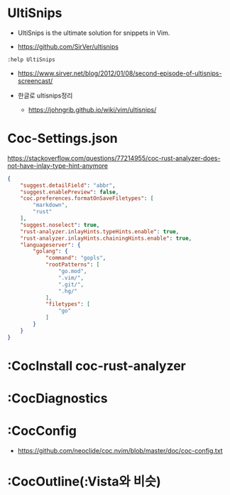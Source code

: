 # UltiSnips

- UltiSnips is the ultimate solution for snippets in Vim.

- https://github.com/SirVer/ultisnips 

```bash
:help UltiSnips

```

- https://www.sirver.net/blog/2012/01/08/second-episode-of-ultisnips-screencast/

- 한글로 ultisnips정리
  - https://johngrib.github.io/wiki/vim/ultisnips/

# Coc-Settings.json

https://stackoverflow.com/questions/77214955/coc-rust-analyzer-does-not-have-inlay-type-hint-anymore

```json
{
    "suggest.detailField": "abbr",
    "suggest.enablePreview": false,
    "coc.preferences.formatOnSaveFiletypes": [
        "markdown",
        "rust"
    ],
    "suggest.noselect": true,
    "rust-analyzer.inlayHints.typeHints.enable": true,
    "rust-analyzer.inlayHints.chainingHints.enable": true,
    "languageserver": {
        "golang": {
            "command": "gopls",
            "rootPatterns": [
                "go.mod",
                ".vim/",
                ".git/",
                ".hg/"
            ],
            "filetypes": [
                "go"
            ]
        }
    }
}

```

# :CocInstall coc-rust-analyzer

# :CocDiagnostics

# :CocConfig
- https://github.com/neoclide/coc.nvim/blob/master/doc/coc-config.txt

# :CocOutline(:Vista와 비슷)
